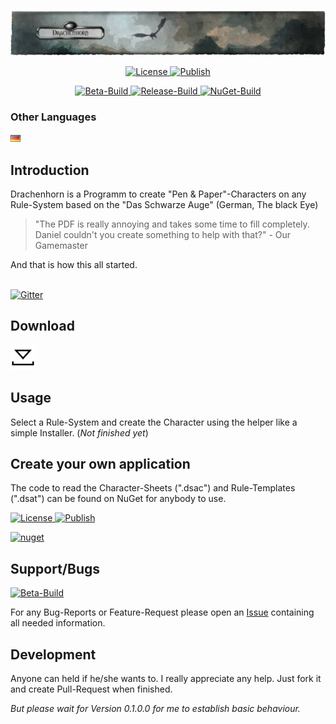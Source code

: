 <p align="center"><img src="img/Banner_large.png" alt="Drachenhorn Icon"></p>
<!--<h1 align="center">Drachenhorn Charakterbogen</h1>-->

<p align="center">
  <a href="https://github.com/Drachenhorn-Team/Drachenhorn/blob/master/LICENSE" target="_blank">
    <img src="https://img.shields.io/github/license/Drachenhorn-Team/Drachenhorn.svg?style=flat-square" alt="License">
  </a>
  <a href="https://github.com/Drachenhorn-Team/Drachenhorn/tree/publish" target="_blank">
    <img src="https://img.shields.io/badge/Publish-ClickOnce-lightgrey.svg?style=flat-square" alt="Publish">
  </a>
</p>

<p align="center">
  <a href="https://lightlike.visualstudio.com/Drachenhorn/_build?definitionId=5&view=buildsHistory" target="_blank">
    <img src="https://img.shields.io/vso/build/lightlike/af40eca3-51a6-4d41-89f9-acfeafe7da4f/2.svg?label=Beta&style=flat-square" alt="Beta-Build">
  </a>
  <a href="https://lightlike.visualstudio.com/Drachenhorn/_build?definitionId=2&view=buildsHistory" target="_blank">
    <img src="https://img.shields.io/vso/build/lightlike/af40eca3-51a6-4d41-89f9-acfeafe7da4f/5.svg?label=Release&style=flat-square" alt="Release-Build">
  </a>
  <a href="https://lightlike.visualstudio.com/Drachenhorn/_build?definitionId=6&view=buildsHistory" target="_blank">
    <img src="https://img.shields.io/vso/build/lightlike/af40eca3-51a6-4d41-89f9-acfeafe7da4f/6.svg?label=NuGet&style=flat-square" alt="NuGet-Build">
  </a>
</p>



### Other Languages

<p>
	<a href="/.github/Readme/Readme.de-DE.md"><img src="/img/Flags/de-DE.png"></a>
</p>


## Introduction
        
Drachenhorn is a Programm to create "Pen & Paper"-Characters on any Rule-System based on the "Das Schwarze Auge" (German, The black Eye)

>"The PDF is really annoying and takes some time to fill completely. Daniel couldn't you create something to help with that?" - Our Gamemaster

And that is how this all started.


<br>
<a href="https://gitter.im/Drachenhorn-Team/Drachenhorn" target="_blank">
  <img src="https://img.shields.io/gitter/room/Drachenhorn-Team/Drachenhorn.svg?style=flat-square" alt="Gitter">
</a>
<br>

## Download

<a href="https://raw.githubusercontent.com/Drachenhorn-Team/Drachenhorn/publish/setup.exe" download="setup.exe">
  <img src="/img/Black/Common/Download.png" width="40" title="setup.exe"/>
</a>

## Usage

Select a Rule-System and create the Character using the helper like a simple Installer. (*Not finished yet*)

## Create your own application

The code to read the Character-Sheets (".dsac") and Rule-Templates (".dsat") can be found on NuGet for anybody to use.

<p>
  <a href="https://www.nuget.org/packages/Drachenhorn.Xml" target="_blank">
    <img src="https://img.shields.io/nuget/v/Drachenhorn.Xml.svg?label=NuGet&style=flat-square" alt="License">
  </a>
  <a href="https://www.nuget.org/packages/Drachenhorn.Xml" target="_blank">
    <img src="https://img.shields.io/nuget/dt/Drachenhorn.Xml.svg?style=flat-square" alt="Publish">
  </a>
</p>
<a href="https://www.nuget.org/packages/Drachenhorn.Xml/" style="padding: 5">
	<img src="https://www.nuget.org/Content/gallery/img/default-package-icon.svg" width="30" title="nuget"/>
</a>

## Support/Bugs

<p>
  <a href="https://waffle.io/Drachenhorn-Team/Drachenhorn" target="_blank">
    <img src="https://badge.waffle.io/Drachenhorn-Team/Drachenhorn.svg?columns=all&style=flat-square" alt="Beta-Build">
  </a>
</p>

For any Bug-Reports or Feature-Request please open an [Issue](https://github.com/Drachenhorn-Team/Drachenhorn/issues) containing all needed information.

## Development

Anyone can held if he/she wants to. I really appreciate any help. Just fork it and create Pull-Request when finished.

*But please wait for Version 0.1.0.0 for me to establish basic behaviour.*
